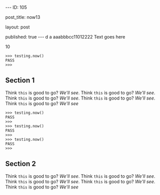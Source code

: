 \---
ID: 105

post_title: now13

layout: post

published: true
\---
d
a
aaabbbcc11012222
Text goes here

10

```
>>> testing.now()
PASS
>>>
```

## Section 1

Think `this` is good to go? _We'll see_. Think `this` is good to go? _We'll see_. Think `this` is good to go? _We'll see_. Think `this` is good to go? _We'll see_. Think `this` is good to go? _We'll see_

```
>>> testing.now()
PASS
>>>
>>> testing.now()
PASS
>>>
>>> testing.now()
PASS
>>>
```

## Section 2

Think `this` is good to go? _We'll see_. Think `this` is good to go? _We'll see_. Think `this` is good to go? _We'll see_. Think `this` is good to go? _We'll see_. Think `this` is good to go? _We'll see_
